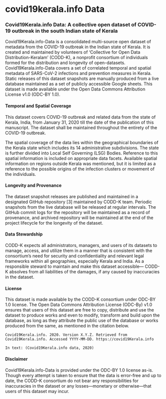 # covid19kerala.info Data

### Covid19Kerala.info Data: A collective open dataset of COVID-19 outbreak in the south Indian state of Kerala 

 Covid19Kerala.info-Data is a consolidated multi-source open dataset of metadata from the COVID-19 outbreak in the Indian state of Kerala. It is created and maintained by volunteers of ‘Collective for Open Data Distribution-Keralam’ (CODD-K), a nonprofit consortium of individuals formed for the distribution and longevity of open-datasets. Covid19Kerala.info-Data covers a set of correlated temporal and spatial metadata of SARS-CoV-2 infections and prevention measures in Kerala. Static releases of this dataset snapshots are manually produced from a live database maintained as a set of publicly accessible Google sheets. This dataset is made available under the Open Data Commons Attribution License v1.0 (ODC-BY 1.0). 

#### Temporal and Spatial Coverage 

This dataset covers COVID-19 outbreak and related data from the state of Kerala, India, from January 31, 2020 till the date of the publication of this manuscript. The dataset shall be maintained throughout the entirety of the COVID-19 outbreak.  

The spatial coverage of the data lies within the geographical boundaries of the Kerala state which includes its 14 administrative subdivisions. The state is further divided into Local Self Governing (LSG) Bodies. Reference to this spatial information is included on appropriate data facets. Available spatial information on regions outside Kerala was mentioned, but it is limited as a reference to the possible origins of the infection clusters or movement of the individuals.  

#### Longevity and Provenance 

The dataset snapshot releases are published and maintained in a designated GitHub repository [3] maintained by CODD-K team. Periodic snapshots from the live database will be released at regular intervals. The GitHub commit logs for the repository will be maintained as a record of provenance, and archived repository will be maintained at the end of the project lifecycle for the longevity of the dataset.

#### Data Stewardship 

CODD-K expects all administrators, managers, and users of its datasets to manage, access, and utilize them in a manner that is consistent with the consortium’s need for security and confidentiality and relevant legal frameworks within all geographies, especially Kerala and India. As a responsible steward to maintain and make this dataset accessible— CODD-K absolves from all liabilities of the damages, if any caused by inaccuracies in the dataset. 

#### License 

This dataset is made available by the CODD-K consortium under ODC-BY 1.0 license. The Open Data Commons Attribution License (ODC-By) v1.0 ensures that users of this dataset are free to copy, distribute and use the dataset to produce works and even to modify, transform and build upon the database, as long as they attribute the public use of the database or works produced from the same, as mentioned in the citation below. 

```
Covid19Kerala.info. 2020. Version X.Y.Z. Retrieved from Covid19Kerala.info. Accessed YYYY-MM-DD. https://covid19Kerala.info

In text: (Covid19Kerala.info data, 2020)
```


#### Disclaimer 

Covid19Kerala.info-Data is provided under the ODC-BY 1.0 license as-is. Though every attempt is taken to ensure that the data is error-free and up to date, the CODD-K consortium do not bear any responsibilities for inaccuracies in the dataset or any losses—monetary or otherwise—that users of this dataset may incur. 
